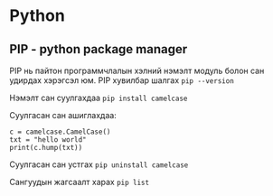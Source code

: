 # Python

## PIP - python package manager

PIP нь пайтон программчлалын хэлний нэмэлт модуль болон сан удирдах хэрэгсэл юм.
PIP хувилбар шалгах `pip --version`

Нэмэлт сан суулгахдаа `pip install camelcase`

Суулгасан сан ашиглахдаа:
```import camelcase
c = camelcase.CamelCase()
txt = "hello world"
print(c.hump(txt))
```

Суулгасан сан устгах `pip uninstall camelcase`

Сангуудын жагсаалт харах `pip list`

